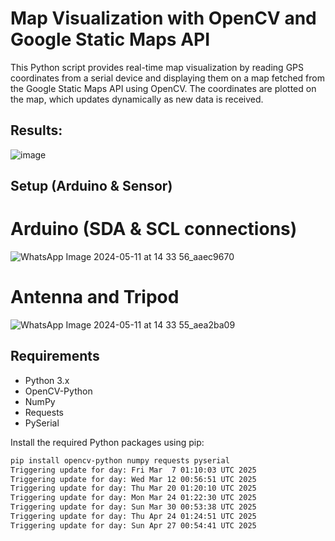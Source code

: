 # Map Visualization with OpenCV and Google Static Maps API

This Python script provides real-time map visualization by reading GPS coordinates from a serial device and displaying them on a map fetched from the Google Static Maps API using OpenCV. The coordinates are plotted on the map, which updates dynamically as new data is received.

## Results:

![image](https://github.com/ZoreAnuj/GPS-RTK-Sparkfun-/assets/95142805/15adb7e0-8cdb-4d76-8eb3-fa3e4bb82a18)


## Setup (Arduino & Sensor)

# Arduino (SDA & SCL connections)

![WhatsApp Image 2024-05-11 at 14 33 56_aaec9670](https://github.com/ZoreAnuj/GPS-RTK-Sparkfun-/assets/95142805/3c446e95-d004-4406-a0cb-b44a40316a63)


# Antenna and Tripod

![WhatsApp Image 2024-05-11 at 14 33 55_aea2ba09](https://github.com/ZoreAnuj/GPS-RTK-Sparkfun-/assets/95142805/35a5962a-1e98-4e91-80d6-54abc5074381)


## Requirements

- Python 3.x
- OpenCV-Python
- NumPy
- Requests
- PySerial

Install the required Python packages using pip:

```bash
pip install opencv-python numpy requests pyserial
Triggering update for day: Fri Mar  7 01:10:03 UTC 2025
Triggering update for day: Wed Mar 12 00:56:51 UTC 2025
Triggering update for day: Thu Mar 20 01:20:10 UTC 2025
Triggering update for day: Mon Mar 24 01:22:30 UTC 2025
Triggering update for day: Sun Mar 30 00:53:38 UTC 2025
Triggering update for day: Thu Apr 24 01:24:51 UTC 2025
Triggering update for day: Sun Apr 27 00:54:41 UTC 2025
